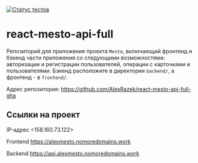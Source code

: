 [![Статус тестов](../../actions/workflows/tests.yml/badge.svg)](../../actions/workflows/tests.yml)

# react-mesto-api-full
Репозиторий для приложения проекта `Mesto`, включающий фронтенд и бэкенд части приложения со следующими возможностями: авторизации и регистрации пользователей, операции с карточками и пользователями. Бэкенд расположите в директории `backend/`, а фронтенд - в `frontend/`. 
  
Адрес репозитория: https://github.com/AlexRazek/react-mesto-api-full-gha

## Ссылки на проект

IP-адрес <158.160.73.122>

Frontend <https://alexmesto.nomoredomains.work>

Backend <https://api.alexmesto.nomoredomains.work>

